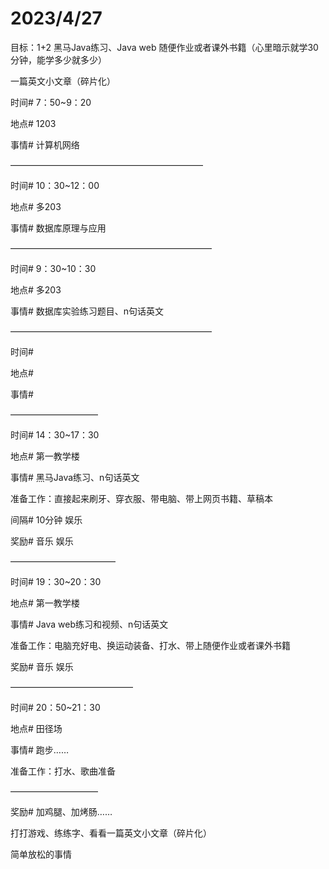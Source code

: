 # 2023/4/27

目标：1+2 黑马Java练习、Java web 随便作业或者课外书籍（心里暗示就学30分钟，能学多少就多少）

一篇英文小文章（碎片化）

时间# 7：50~9：20

地点# 1203 

事情# 计算机网络

——————————————————————

时间# 10：30~12：00 

地点# 多203

事情# 数据库原理与应用 

———————————————————————

时间# 9：30~10：30

地点# 多203

事情# 数据库实验练习题目、n句话英文

———————————————————————

时间# 

地点# 

事情# 

——————————

时间# 14：30~17：30

地点# 第一教学楼

事情# 黑马Java练习、n句话英文

准备工作：直接起来刷牙、穿衣服、带电脑、带上网页书籍、草稿本

间隔# 10分钟 娱乐 

奖励# 音乐  娱乐 

————————————

时间# 19：30~20：30

地点# 第一教学楼

事情# Java web练习和视频、n句话英文

准备工作：电脑充好电、换运动装备、打水、带上随便作业或者课外书籍

奖励# 音乐  娱乐 

——————————————

时间# 20：50~21：30

地点# 田径场

事情# 跑步……

准备工作：打水、歌曲准备

——————————

奖励# 加鸡腿、加烤肠……

打打游戏、练练字、看看一篇英文小文章（碎片化）

简单放松的事情

